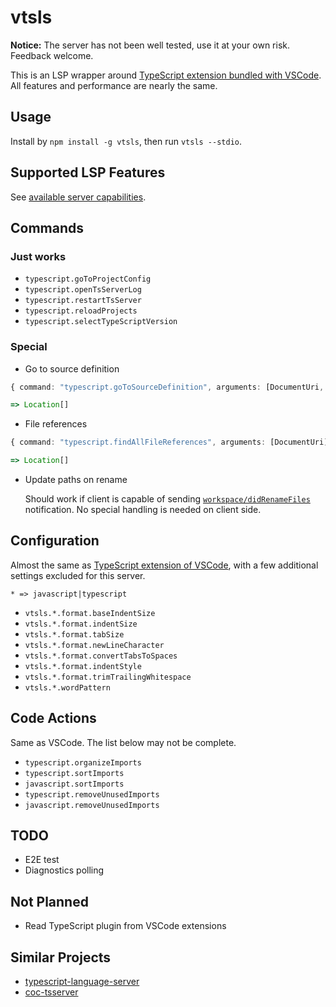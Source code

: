 # vtsls

**Notice:** The server has not been well tested, use it at your own risk. Feedback welcome.

This is an LSP wrapper around [TypeScript extension bundled with VSCode](https://github.com/microsoft/vscode/tree/838b48504cd9a2338e2ca9e854da9cec990c4d57/extensions/typescript-language-features). All features and performance are nearly the same.

## Usage

Install by `npm install -g vtsls`, then run `vtsls --stdio`.

## Supported LSP Features

See [available server capabilities](./src/utils/capabilities.ts).

## Commands

### Just works

- `typescript.goToProjectConfig`
- `typescript.openTsServerLog`
- `typescript.restartTsServer`
- `typescript.reloadProjects`
- `typescript.selectTypeScriptVersion`

### Special

- Go to source definition

```typescript
{ command: "typescript.goToSourceDefinition", arguments: [DocumentUri, Position] }

=> Location[]
```

- File references

```typescript
{ command: "typescript.findAllFileReferences", arguments: [DocumentUri] }

=> Location[]
```

- Update paths on rename

  Should work if client is capable of sending [`workspace/didRenameFiles`](https://microsoft.github.io/language-server-protocol/specifications/lsp/3.17/specification/#workspace_didRenameFiles) notification. No special handling is needed on client side.

## Configuration

Almost the same as [TypeScript extension of VSCode](https://github.com/microsoft/vscode/blob/838b48504cd9a2338e2ca9e854da9cec990c4d57/extensions/typescript-language-features/package.json#L147), with a few additional settings excluded for this server.

`* => javascript|typescript`

- `vtsls.*.format.baseIndentSize`
- `vtsls.*.format.indentSize`
- `vtsls.*.format.tabSize`
- `vtsls.*.format.newLineCharacter`
- `vtsls.*.format.convertTabsToSpaces`
- `vtsls.*.format.indentStyle`
- `vtsls.*.format.trimTrailingWhitespace`
- `vtsls.*.wordPattern`

## Code Actions

Same as VSCode. The list below may not be complete.

- `typescript.organizeImports`
- `typescript.sortImports`
- `javascript.sortImports`
- `typescript.removeUnusedImports`
- `javascript.removeUnusedImports`

## TODO

- E2E test
- Diagnostics polling

## Not Planned

- Read TypeScript plugin from VSCode extensions

## Similar Projects

- [typescript-language-server](https://github.com/typescript-language-server/typescript-language-server)
- [coc-tsserver](https://github.com/neoclide/coc-tsserver)
